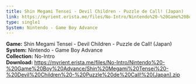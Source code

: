 ```yaml
---
title: Shin Megami Tensei - Devil Children - Puzzle de Call! (Japan)
link: https://myrient.erista.me/files/No-Intro/Nintendo%20-%20Game%20Boy%20Advance/Shin%20Megami%20Tensei%20-%20Devil%20Children%20-%20Puzzle%20de%20Call!%20(Japan).zip
type: single1
System: Nintendo - Game Boy Advance
---
```

<b>Game:</b> Shin Megami Tensei - Devil Children - Puzzle de Call! (Japan)<br>
<b>System:</b> Nintendo - Game Boy Advance<br>
<b>Collection:</b> No-Intro<br>
<b>Download:</b> https://myrient.erista.me/files/No-Intro/Nintendo%20-%20Game%20Boy%20Advance/Shin%20Megami%20Tensei%20-%20Devil%20Children%20-%20Puzzle%20de%20Call!%20(Japan).zip